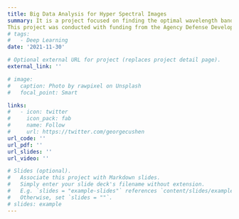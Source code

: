 ```yaml
---
title: Big Data Analysis for Hyper Spectral Images
summary: It is a project focused on finding the optimal wavelength band that can improve the performance of vehicle detection from hyperspectral images and converting it into a more efficient form of data. As a result of this project, "Channel Sampler in Hyperspectral Images for Vehicle Detection" (GRSS, 2021) has been published.  
This project was conducted with funding from the Agency Defense Development (contact number UE191095FD) and the National Research Foundation of Korea(NRF) grant funded by the Korea government(MSIT) (No.2020R1F1A1065573).
# tags:
#   - Deep Learning
date: '2021-11-30'

# Optional external URL for project (replaces project detail page).
external_link: ''

# image:
#   caption: Photo by rawpixel on Unsplash
#   focal_point: Smart

links:
#   - icon: twitter
#     icon_pack: fab
#     name: Follow
#     url: https://twitter.com/georgecushen
url_code: ''
url_pdf: ''
url_slides: ''
url_video: ''

# Slides (optional).
#   Associate this project with Markdown slides.
#   Simply enter your slide deck's filename without extension.
#   E.g. `slides = "example-slides"` references `content/slides/example-slides.md`.
#   Otherwise, set `slides = ""`.
# slides: example
---
```


